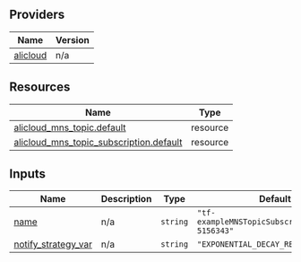<!-- BEGIN_TF_DOCS -->
## Providers

| Name | Version |
|------|---------|
| <a name="provider_alicloud"></a> [alicloud](#provider\_alicloud) | n/a |

## Resources

| Name | Type |
|------|------|
| [alicloud_mns_topic.default](https://registry.terraform.io/providers/hashicorp/alicloud/latest/docs/resources/mns_topic) | resource |
| [alicloud_mns_topic_subscription.default](https://registry.terraform.io/providers/hashicorp/alicloud/latest/docs/resources/mns_topic_subscription) | resource |

## Inputs

| Name | Description | Type | Default | Required |
|------|-------------|------|---------|:--------:|
| <a name="input_name"></a> [name](#input\_name) | n/a | `string` | `"tf-exampleMNSTopicSubscriptionConfig-5156343"` | no |
| <a name="input_notify_strategy_var"></a> [notify\_strategy\_var](#input\_notify\_strategy\_var) | n/a | `string` | `"EXPONENTIAL_DECAY_RETRY"` | no |
<!-- END_TF_DOCS -->    